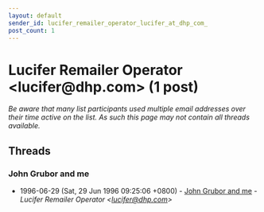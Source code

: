 ```yaml
---
layout: default
sender_id: lucifer_remailer_operator_lucifer_at_dhp_com_
post_count: 1
---
```


# Lucifer Remailer Operator <lucifer<span>@</span>dhp.com> (1 post)

_Be aware that many list participants used multiple email addresses over their time active on the list. As such this page may not contain all threads available._

## Threads

### John Grubor and me
+ 1996-06-29 (Sat, 29 Jun 1996 09:25:06 +0800) - [John Grubor and me](/archive/1996/06/2a157f6041bb8eb1f67f348b7344d966539ba2dfa27f1195d81e7295ee834823) - _Lucifer Remailer Operator \<lucifer@dhp.com\>_

